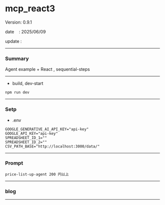 ﻿# mcp_react3

 Version: 0.9.1

 date    : 2025/06/09
 
 update  :

***
### Summary

Agent example + React , sequential-steps

***
* build, dev-start

```
npm run dev
```
***
### Setp
* .env
```
GOOGLE_GENERATIVE_AI_API_KEY="api-key"
GOOGLE_API_KEY="api-key"
SPREADSHEET_ID_1=""
SPREADSHEET_ID_2=""
CSV_PATH_BASE="http://localhost:3000/data/"
```

***
### Prompt

```
price-list-up-agent 200 円以上
```
***
### blog 

***

